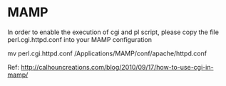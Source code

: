 MAMP
======

In order to enable the execution of cgi and pl script, please copy the file perl.cgi.httpd.conf into 
your MAMP configuration

mv perl.cgi.httpd.conf /Applications/MAMP/conf/apache/httpd.conf

Ref: http://calhouncreations.com/blog/2010/09/17/how-to-use-cgi-in-mamp/
